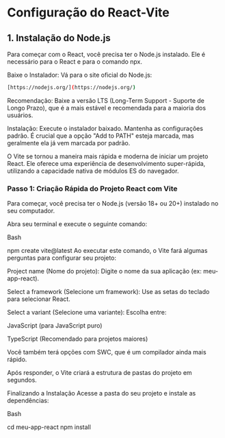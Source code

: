 # Configuração do React-Vite


## 1. Instalação do Node.js

Para começar com o React, você precisa ter o Node.js instalado. Ele é necessário para o React e para o comando npx.

Baixe o Instalador: Vá para o site oficial do Node.js:

```bash
[https://nodejs.org/](https://nodejs.org/)
```

Recomendação: Baixe a versão LTS (Long-Term Support - Suporte de Longo Prazo), que é a mais estável e recomendada para a maioria dos usuários.

Instalação: Execute o instalador baixado. Mantenha as configurações padrão. É crucial que a opção "Add to PATH" esteja marcada, mas geralmente ela já vem marcada por padrão.


O Vite se tornou a maneira mais rápida e moderna de iniciar um projeto React. Ele oferece uma experiência de desenvolvimento super-rápida, utilizando a capacidade nativa de módulos ES do navegador.



### Passo 1: Criação Rápida do Projeto React com Vite
Para começar, você precisa ter o Node.js (versão 18+ ou 20+) instalado no seu computador.

Abra seu terminal e execute o seguinte comando:

Bash

npm create vite@latest
Ao executar este comando, o Vite fará algumas perguntas para configurar seu projeto:

Project name (Nome do projeto): Digite o nome da sua aplicação (ex: meu-app-react).

Select a framework (Selecione um framework): Use as setas do teclado para selecionar React.

Select a variant (Selecione uma variante): Escolha entre:

JavaScript (para JavaScript puro)

TypeScript (Recomendado para projetos maiores)

Você também terá opções com SWC, que é um compilador ainda mais rápido.

Após responder, o Vite criará a estrutura de pastas do projeto em segundos.

Finalizando a Instalação
Acesse a pasta do seu projeto e instale as dependências:

Bash

cd meu-app-react
npm install
